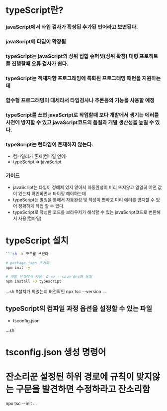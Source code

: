 # typeScript란?

### javaScript에서 타입 검사가 확장된 추가된 언어라고 보면된다.

### javaScript에 타입이 확장됨

### typeScript는 javaScript의 상위 집합 슈퍼셋(상위 확장) 대형 프로젝트를 진행할때 오류 검사가 쉽다.

### typeScript는 객체지향 프로그래밍에 특화된 프로그래밍 패턴을 지원하는데

### 함수형 프로그래밍이 대세라서 타입검사나 추론등의 기능을 사용할 예정

### typeScript를 쓰면 javaScript로 작업할때 보다 개발에서 생기는 에러를 사전에 방지할 수 있고 javaScript코드의 품질과 개발 생산성을 높일 수 있다.

### typeScript는 런타임이 존재하지 않는다.
- 컴파일러가 존재(컴파일 언어)
- typeScript => javaScript

### 가이드
- javaScript는 타입이 정해져 있지 않아서 자동완성이 미리 뜨지않고 일일히 어떤 값이 있는지 확인하면서 타이핑 해야하는데
- typeScript는 별칭을 통해서 자동완성 및 작성이 편하고 미리 에러를 방지할 수 있어 정확하게 작업 할 수 있다.
- typeScript로 작성한 코드를 브라우저가 해석할 수 있는 javaScript코드로 변환해서 사용(컴파일)

# typeScript 설치

```sh
```sh -> 코드를 쓰겠다

# package.json 초기화
npm init -y

# 개발 단계에서 사용 -D => --save-dev와 동일
npm install -D typescript
```

...sh
#설치가 되었는지 버전확인
npx tsc --version
...

## typeScript의 컴파일 과정 옵션을 설정할 수 있는 파일
- tsconfig.json

...sh
# tsconfig.json 생성 명령어

# 잔소리꾼 설정된 하위 경로에 규칙이 맞지않는 구문을 발견하면 수정하라고 잔소리함

npx tsc --init
...
